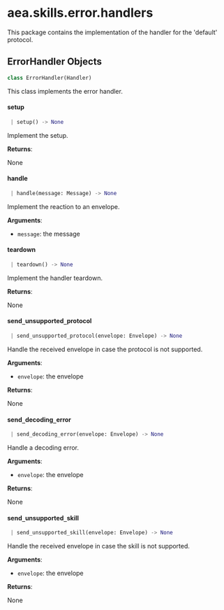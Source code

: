 <a name="aea.skills.error.handlers"></a>
# aea.skills.error.handlers

This package contains the implementation of the handler for the 'default' protocol.

<a name="aea.skills.error.handlers.ErrorHandler"></a>
## ErrorHandler Objects

```python
class ErrorHandler(Handler)
```

This class implements the error handler.

<a name="aea.skills.error.handlers.ErrorHandler.setup"></a>
#### setup

```python
 | setup() -> None
```

Implement the setup.

**Returns**:

None

<a name="aea.skills.error.handlers.ErrorHandler.handle"></a>
#### handle

```python
 | handle(message: Message) -> None
```

Implement the reaction to an envelope.

**Arguments**:

- `message`: the message

<a name="aea.skills.error.handlers.ErrorHandler.teardown"></a>
#### teardown

```python
 | teardown() -> None
```

Implement the handler teardown.

**Returns**:

None

<a name="aea.skills.error.handlers.ErrorHandler.send_unsupported_protocol"></a>
#### send`_`unsupported`_`protocol

```python
 | send_unsupported_protocol(envelope: Envelope) -> None
```

Handle the received envelope in case the protocol is not supported.

**Arguments**:

- `envelope`: the envelope

**Returns**:

None

<a name="aea.skills.error.handlers.ErrorHandler.send_decoding_error"></a>
#### send`_`decoding`_`error

```python
 | send_decoding_error(envelope: Envelope) -> None
```

Handle a decoding error.

**Arguments**:

- `envelope`: the envelope

**Returns**:

None

<a name="aea.skills.error.handlers.ErrorHandler.send_unsupported_skill"></a>
#### send`_`unsupported`_`skill

```python
 | send_unsupported_skill(envelope: Envelope) -> None
```

Handle the received envelope in case the skill is not supported.

**Arguments**:

- `envelope`: the envelope

**Returns**:

None

